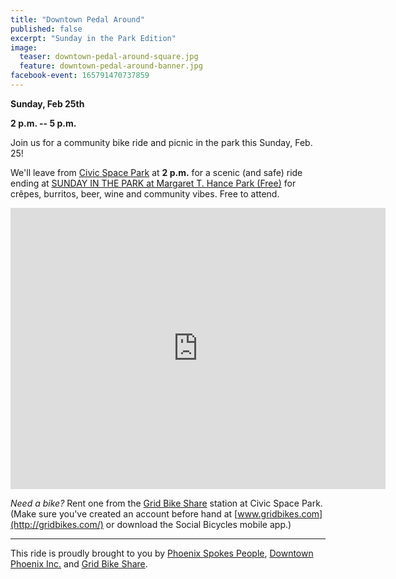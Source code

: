 ```yaml
---
title: "Downtown Pedal Around"
published: false
excerpt: "Sunday in the Park Edition"
image:
  teaser: downtown-pedal-around-square.jpg
  feature: downtown-pedal-around-banner.jpg
facebook-event: 165791470737859
---
```


**Sunday, Feb 25th**

**2 p.m. -- 5 p.m.**

Join us for a community bike ride and picnic in the park this Sunday, Feb. 25!

We'll leave from [Civic Space Park](https://www.phoenix.gov/parks/parks/alphabetical/c-parks/civic-space) at **2 p.m.** for a scenic (and safe) ride ending at [SUNDAY IN THE PARK at Margaret T. Hance Park (Free)](https://www.phxevents.com/events/sunday-in-the-park-at-margaret-t-hance-park) for crêpes, burritos, beer, wine and community vibes. Free to attend.

<iframe
src="https://www.google.com/maps/embed?pb=!1m14!1m8!1m3!1d13315.32027887045!2d-112.074463!3d33.4537335!3m2!1i1024!2i768!4f13.1!3m3!1m2!1s0x0%3A0x814f5b589b3c3dd6!2sCivic+Space+Park!5e0!3m2!1sen!2sus!4v1486067985864" width="600" height="450" frameborder="0" style="border:0" allowfullscreen></iframe>

*Need a bike?* Rent one from the [Grid Bike Share](http://gridbikes.com/) station at Civic Space Park. (Make sure you've created an account before hand at [www.gridbikes.com](http://gridbikes.com/) or download the Social Bicycles mobile app.)

---

This ride is proudly brought to you by [Phoenix Spokes People](http://www.phoenixspokespeople.org), [Downtown Phoenix Inc.](http://dtphx.org/about/downtown-phoenix-inc/) and [Grid Bike Share](http://gridbikes.com/).


